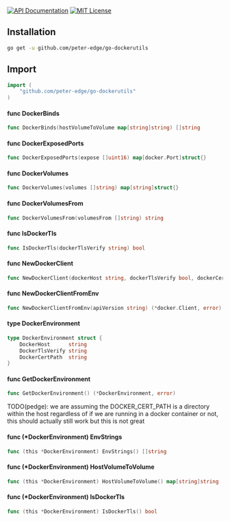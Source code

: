 [![API Documentation](http://img.shields.io/badge/api-Godoc-blue.svg?style=flat-square)](https://godoc.org/github.com/peter-edge/go-dockerutils)
[![MIT License](http://img.shields.io/badge/license-MIT-blue.svg?style=flat-square)](https://github.com/peter-edge/go-dockerutils/blob/master/LICENSE)

## Installation
```bash
go get -u github.com/peter-edge/go-dockerutils
```

## Import
```go
import (
    "github.com/peter-edge/go-dockerutils"
)
```


#### func  DockerBinds

```go
func DockerBinds(hostVolumeToVolume map[string]string) []string
```

#### func  DockerExposedPorts

```go
func DockerExposedPorts(expose []uint16) map[docker.Port]struct{}
```

#### func  DockerVolumes

```go
func DockerVolumes(volumes []string) map[string]struct{}
```

#### func  DockerVolumesFrom

```go
func DockerVolumesFrom(volumesFrom []string) string
```

#### func  IsDockerTls

```go
func IsDockerTls(dockerTlsVerify string) bool
```

#### func  NewDockerClient

```go
func NewDockerClient(dockerHost string, dockerTlsVerify bool, dockerCertPath string, apiVersion string) (*docker.Client, error)
```

#### func  NewDockerClientFromEnv

```go
func NewDockerClientFromEnv(apiVersion string) (*docker.Client, error)
```

#### type DockerEnvironment

```go
type DockerEnvironment struct {
	DockerHost      string
	DockerTlsVerify string
	DockerCertPath  string
}
```


#### func  GetDockerEnvironment

```go
func GetDockerEnvironment() (*DockerEnvironment, error)
```
TODO(pedge): we are assuming the DOCKER_CERT_PATH is a directory within the host
regardless of if we are running in a docker container or not, this should
actually still work but this is not great

#### func (*DockerEnvironment) EnvStrings

```go
func (this *DockerEnvironment) EnvStrings() []string
```

#### func (*DockerEnvironment) HostVolumeToVolume

```go
func (this *DockerEnvironment) HostVolumeToVolume() map[string]string
```

#### func (*DockerEnvironment) IsDockerTls

```go
func (this *DockerEnvironment) IsDockerTls() bool
```
